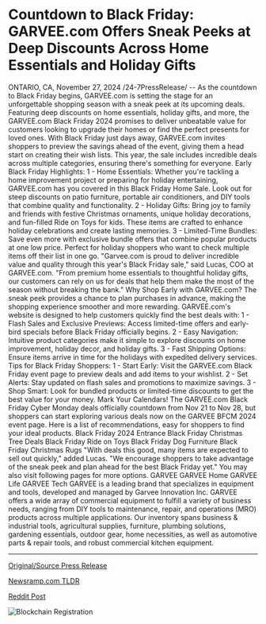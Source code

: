 # Countdown to Black Friday: GARVEE.com Offers Sneak Peeks at Deep Discounts Across Home Essentials and Holiday Gifts

ONTARIO, CA, November 27, 2024 /24-7PressRelease/ -- As the countdown to Black Friday begins, GARVEE.com is setting the stage for an unforgettable shopping season with a sneak peek at its upcoming deals. Featuring deep discounts on home essentials, holiday gifts, and more, the GARVEE.com Black Friday 2024 promises to deliver unbeatable value for customers looking to upgrade their homes or find the perfect presents for loved ones.  With Black Friday just days away, GARVEE.com invites shoppers to preview the savings ahead of the event, giving them a head start on creating their wish lists. This year, the sale includes incredible deals across multiple categories, ensuring there's something for everyone.  Early Black Friday Highlights: 1 - Home Essentials: Whether you're tackling a home improvement project or preparing for holiday entertaining, GARVEE.com has you covered in this Black Friday Home Sale. Look out for steep discounts on patio furniture, portable air conditioners, and DIY tools that combine quality and functionality. 2 - Holiday Gifts: Bring joy to family and friends with festive Christmas ornaments, unique holiday decorations, and fun-filled Ride on Toys for kids. These items are crafted to enhance holiday celebrations and create lasting memories. 3 - Limited-Time Bundles: Save even more with exclusive bundle offers that combine popular products at one low price. Perfect for holiday shoppers who want to check multiple items off their list in one go.  "Garvee.com is proud to deliver incredible value and quality through this year's Black Friday sale," said Lucas, COO at GARVEE.com. "From premium home essentials to thoughtful holiday gifts, our customers can rely on us for deals that help them make the most of the season without breaking the bank."  Why Shop Early with GARVEE.com? The sneak peek provides a chance to plan purchases in advance, making the shopping experience smoother and more rewarding. GARVEE.com's website is designed to help customers quickly find the best deals with: 1 - Flash Sales and Exclusive Previews: Access limited-time offers and early-bird specials before Black Friday officially begins. 2 - Easy Navigation: Intuitive product categories make it simple to explore discounts on home improvement, holiday decor, and holiday gifts. 3 - Fast Shipping Options: Ensure items arrive in time for the holidays with expedited delivery services.  Tips for Black Friday Shoppers: 1 - Start Early: Visit the GARVEE.com Black Friday event page to preview deals and add items to your wishlist. 2 - Set Alerts: Stay updated on flash sales and promotions to maximize savings. 3 - Shop Smart: Look for bundled products or limited-time discounts to get the best value for your money.  Mark Your Calendars! The GARVEE.com Black Friday Cyber Monday deals officially countdown from Nov 21 to Nov 28, but shoppers can start exploring various deals now on the GARVEE BFCM 2024 event page.  Here is a list of recommendations, easy for shoppers to find your ideal products. Black Friday 2024 Entrance Black Friday Christmas Tree Deals Black Friday Ride on Toys Black Friday Dog Furniture Black Friday Christmas Rugs "With deals this good, many items are expected to sell out quickly," added Lucas. "We encourage shoppers to take advantage of the sneak peek and plan ahead for the best Black Friday yet."  You may also visit following pages for more options. GARVEE GARVEE Home GARVEE Life GARVEE Tech  GARVEE is a leading brand that specializes in equipment and tools, developed and managed by Garvee lnnovation lnc. GARVEE offers a wide array of commercial equipment to fulfill a variety of business needs, ranging from DIY tools to maintenance, repair, and operations (MRO) products across multiple applications. Our inventory spans business & industrial tools, agricultural supplies, furniture, plumbing solutions, gardening essentials, outdoor gear, home necessities, as well as automotive parts & repair tools, and robust commercial kitchen equipment. 

---

[Original/Source Press Release](https://www.24-7pressrelease.com/press-release/516587/countdown-to-black-friday-garveecom-offers-sneak-peeks-at-deep-discounts-across-home-essentials-and-holiday-gifts)
                    

[Newsramp.com TLDR](https://newsramp.com/curated-news/unbeatable-black-friday-deals-revealed-by-garvee-com/5c0de8c8c4f590bfca53e98eb58da5eb) 

 



[Reddit Post](https://www.reddit.com/r/Lifestyle_Culture/comments/1h0zo5w/unbeatable_black_friday_deals_revealed_by/) 



![Blockchain Registration](https://cdn.newsramp.app/24-7PressRelease/qrcode/2411/27/wolfE_Mm.webp)